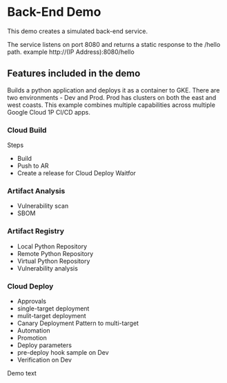 # Back-End Demo

This demo creates a simulated back-end service.

The service listens on port 8080 and returns a static response to the /hello path. example http://(IP Address):8080/hello

## Features included in the demo

Builds a python application and deploys it as a container to GKE.  There are two environments - Dev and Prod.  Prod has clusters on both the east and west coasts.  This example combines multiple capabilities across multiple Google Cloud 1P CI/CD apps.

### Cloud Build
Steps
- Build
- Push to AR
- Create a release for Cloud Deploy
Waitfor

### Artifact Analysis
- Vulnerability scan
- SBOM

### Artifact Registry
- Local Python Repository
- Remote Python Repository
- Virtual Python Repository
- Vulnerability analysis

### Cloud Deploy
- Approvals
- single-target deployment
- mulit-target deployment
- Canary Deployment Pattern to multi-target
- Automation
- Promotion
- Deploy parameters
- pre-deploy hook sample on Dev
- Verification on Dev


Demo text